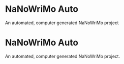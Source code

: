 # NaNoWriMo Auto
An automated, computer generated NaNoWriMo project

# NaNoWriMo Auto
An automated, computer generated NaNoWriMo project.